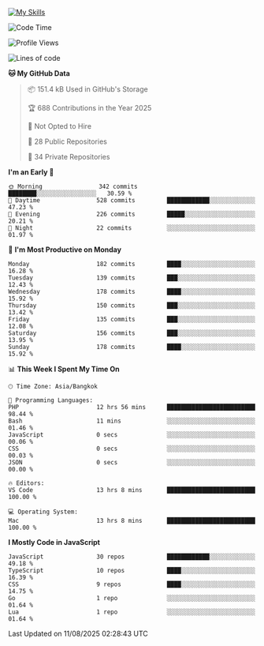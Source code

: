
[![My Skills](https://skillicons.dev/icons?i=js,ts,html,css,php,laravel,nextjs,react,neovim,git&perline=5)](https://skillicons.dev)

<!--START_SECTION:waka-->
![Code Time](http://img.shields.io/badge/Code%20Time-1%2C559%20hrs%2025%20mins-blue)

![Profile Views](http://img.shields.io/badge/Profile%20Views-0-blue)

![Lines of code](https://img.shields.io/badge/From%20Hello%20World%20I%27ve%20Written-406.9%20thousand%20lines%20of%20code-blue)

**🐱 My GitHub Data** 

> 📦 151.4 kB Used in GitHub's Storage 
 > 
> 🏆 688 Contributions in the Year 2025
 > 
> 🚫 Not Opted to Hire
 > 
> 📜 28 Public Repositories 
 > 
> 🔑 34 Private Repositories 
 > 
**I'm an Early 🐤** 

```text
🌞 Morning                342 commits         ████████░░░░░░░░░░░░░░░░░   30.59 % 
🌆 Daytime                528 commits         ████████████░░░░░░░░░░░░░   47.23 % 
🌃 Evening                226 commits         █████░░░░░░░░░░░░░░░░░░░░   20.21 % 
🌙 Night                  22 commits          ░░░░░░░░░░░░░░░░░░░░░░░░░   01.97 % 
```
📅 **I'm Most Productive on Monday** 

```text
Monday                   182 commits         ████░░░░░░░░░░░░░░░░░░░░░   16.28 % 
Tuesday                  139 commits         ███░░░░░░░░░░░░░░░░░░░░░░   12.43 % 
Wednesday                178 commits         ████░░░░░░░░░░░░░░░░░░░░░   15.92 % 
Thursday                 150 commits         ███░░░░░░░░░░░░░░░░░░░░░░   13.42 % 
Friday                   135 commits         ███░░░░░░░░░░░░░░░░░░░░░░   12.08 % 
Saturday                 156 commits         ███░░░░░░░░░░░░░░░░░░░░░░   13.95 % 
Sunday                   178 commits         ████░░░░░░░░░░░░░░░░░░░░░   15.92 % 
```


📊 **This Week I Spent My Time On** 

```text
🕑︎ Time Zone: Asia/Bangkok

💬 Programming Languages: 
PHP                      12 hrs 56 mins      █████████████████████████   98.44 % 
Bash                     11 mins             ░░░░░░░░░░░░░░░░░░░░░░░░░   01.46 % 
JavaScript               0 secs              ░░░░░░░░░░░░░░░░░░░░░░░░░   00.06 % 
CSS                      0 secs              ░░░░░░░░░░░░░░░░░░░░░░░░░   00.03 % 
JSON                     0 secs              ░░░░░░░░░░░░░░░░░░░░░░░░░   00.00 % 

🔥 Editors: 
VS Code                  13 hrs 8 mins       █████████████████████████   100.00 % 

💻 Operating System: 
Mac                      13 hrs 8 mins       █████████████████████████   100.00 % 
```

**I Mostly Code in JavaScript** 

```text
JavaScript               30 repos            ████████████░░░░░░░░░░░░░   49.18 % 
TypeScript               10 repos            ████░░░░░░░░░░░░░░░░░░░░░   16.39 % 
CSS                      9 repos             ████░░░░░░░░░░░░░░░░░░░░░   14.75 % 
Go                       1 repo              ░░░░░░░░░░░░░░░░░░░░░░░░░   01.64 % 
Lua                      1 repo              ░░░░░░░░░░░░░░░░░░░░░░░░░   01.64 % 
```




 Last Updated on 11/08/2025 02:28:43 UTC
<!--END_SECTION:waka-->
